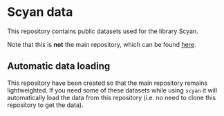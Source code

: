 # Scyan data

This repository contains public datasets used for the library Scyan.

Note that this is **not** the main repository, which can be found [here](https://gitlab-research.centralesupelec.fr/mics_biomathematics/biomaths/scyan).

## Automatic data loading

This repository have been created so that the main repository remains lightweighted. If you need some of these datasets while using `scyan` it will automatically load the data from this repository (i.e. no need to clone this repository to get the data).
